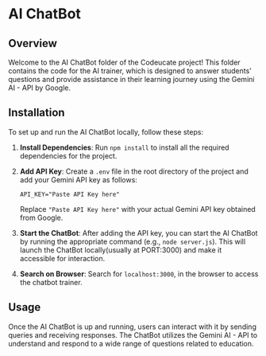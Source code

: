 # AI ChatBot

## Overview

Welcome to the AI ChatBot folder of the Codeucate project! This folder contains the code for the AI trainer, which is designed to answer students' questions and provide assistance in their learning journey using the Gemini AI - API by Google.

## Installation

To set up and run the AI ChatBot locally, follow these steps:

1. **Install Dependencies**: Run `npm install` to install all the required dependencies for the project.
2. **Add API Key**: Create a `.env` file in the root directory of the project and add your Gemini API key as follows:

   ```
   API_KEY="Paste API Key here"
   ```

   Replace `"Paste API Key here"` with your actual Gemini API key obtained from Google.
3. **Start the ChatBot**: After adding the API key, you can start the AI ChatBot by running the appropriate command (e.g., `node server.js`). This will launch the ChatBot locally(usually at PORT:3000) and make it accessible for interaction.
4. **Search on Browser**: Search for `localhost:3000`, in the browser to access the chatbot trainer.

## Usage

Once the AI ChatBot is up and running, users can interact with it by sending queries and receiving responses. The ChatBot utilizes the Gemini AI - API to understand and respond to a wide range of questions related to education.
